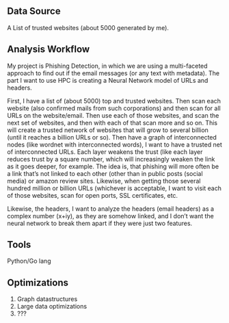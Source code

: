 ## Data Source
A List of trusted websites (about 5000 generated by me).

## Analysis Workflow
My project is Phishing Detection, in which we are using a multi-faceted approach to find out if the email messages (or any text with metadata). The part I want to use HPC is creating a Neural Network model of URLs and headers.
 
First, I have a list of (about 5000) top and trusted websites. Then scan each website (also confirmed mails from such corporations) and then scan for all URLs on the website/email. Then use each of those websites, and scan the next set of websites, and then with each of that scan more and so on. This will create a trusted network of websites that will grow to several billion (until it reaches a billion URLs or so).
Then have a graph of interconnected nodes (like wordnet with interconnected words), I want to have a trusted net of interconnected URLs. Each layer weakens the trust (like each layer reduces trust by a square number, which will increasingly weaken the link as it goes deeper, for example.
The idea is, that phishing will more often be a link that’s not linked to each other (other than in public posts (social media) or amazon review sites.
Likewise, when getting those several hundred million or billion URLs (whichever is acceptable, I want to visit each of those websites, scan for open ports, SSL certificates, etc. 
 
Likewise, the headers, I want to analyze the headers (email headers) as a complex number (x+iy), as they are somehow linked, and I don’t want the neural network to break them apart if they were just two features.

## Tools
Python/Go lang

## Optimizations
1. Graph datastructures
2. Large data optimizations
3. ???
